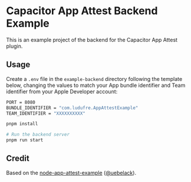 # Capacitor App Attest Backend Example

This is an example project of the backend for the Capacitor App Attest plugin.

## Usage

Create a `.env` file in the `example-backend` directory following the template below, changing the values to match your App bundle identifier and Team identifier from your Apple Developer account:

```bash
PORT = 8080
BUNDLE_IDENTIFIER = "com.ludufre.AppAttestExample"
TEAM_IDENTIFIER = "XXXXXXXXXX"
```

```bash
pnpm install

# Run the backend server
pnpm run start
```

## Credit

Based on the [node-app-attest-example](https://github.com/uebelack/node-app-attest-example) ([@uebelack](https://github.com/uebelack)).